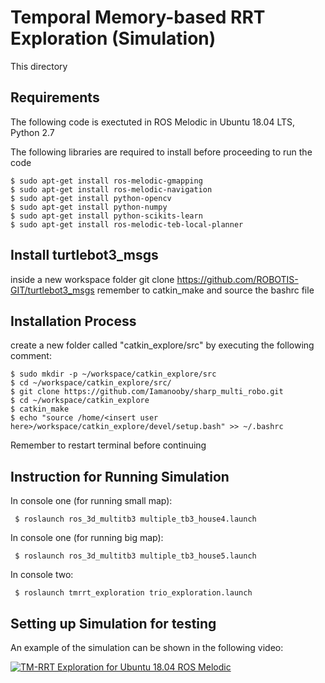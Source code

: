 # Temporal Memory-based RRT Exploration (Simulation)
This directory 

## Requirements
The following code is exectuted in ROS Melodic in Ubuntu 18.04 LTS, Python 2.7

The following libraries are required to install before proceeding to run the code

    $ sudo apt-get install ros-melodic-gmapping
    $ sudo apt-get install ros-melodic-navigation
    $ sudo apt-get install python-opencv
    $ sudo apt-get install python-numpy
    $ sudo apt-get install python-scikits-learn
    $ sudo apt-get install ros-melodic-teb-local-planner

## Install turtlebot3_msgs
inside a new workspace folder
    git clone https://github.com/ROBOTIS-GIT/turtlebot3_msgs
remember to catkin_make and source the bashrc file
    
## Installation Process
create a new folder called "catkin_explore/src" by executing the following comment:

    $ sudo mkdir -p ~/workspace/catkin_explore/src
    $ cd ~/workspace/catkin_explore/src/
    $ git clone https://github.com/Iamanooby/sharp_multi_robo.git
    $ cd ~/workspace/catkin_explore
    $ catkin_make
    $ echo "source /home/<insert user here>/workspace/catkin_explore/devel/setup.bash" >> ~/.bashrc

Remember to restart terminal before continuing    

## Instruction for Running Simulation
In console one (for running small map):
    
     $ roslaunch ros_3d_multitb3 multiple_tb3_house4.launch
In console one (for running big map):
    
     $ roslaunch ros_3d_multitb3 multiple_tb3_house5.launch

In console two:
 
     $ roslaunch tmrrt_exploration trio_exploration.launch
     
     
     
 
## Setting up Simulation for testing
An example of the simulation can be shown in the following video: 

[![TM-RRT Exploration for Ubuntu 18.04 ROS Melodic](https://img.youtube.com/vi/F40GGvnIfsc/0.jpg)](https://www.youtube.com/watch?v=F40GGvnIfsc "TM-RRT Exploration for Ubuntu 18.04 ROS Melodic")
